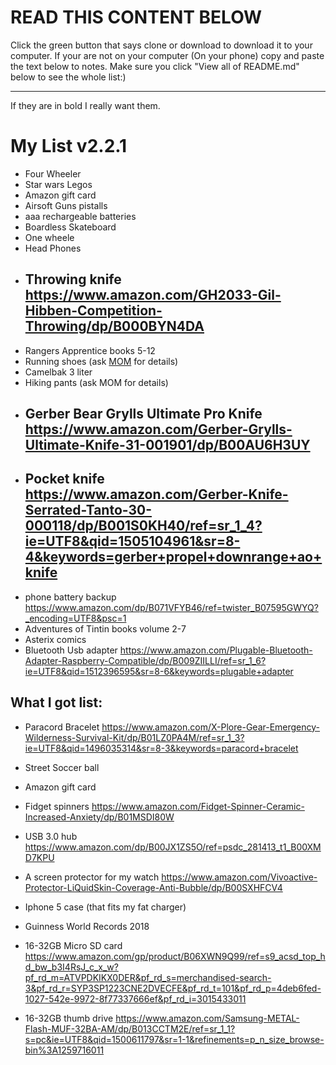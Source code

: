 <h1>READ THIS CONTENT BELOW</h1>                                                                                                          
Click the green button that says clone or download to download it to your computer.
If your are not on your computer (On your phone) copy and paste the text below to notes.
Make sure you click "View all of README.md" below to see the whole list:)
<hr />
If they are in bold I really want them.
<h1>My List v2.2.1</h1>

* Four Wheeler
* Star wars Legos
* Amazon gift card
* Airsoft Guns pistalls
* aaa rechargeable batteries
* Boardless Skateboard
* One wheele
* Head Phones
* ## Throwing knife https://www.amazon.com/GH2033-Gil-Hibben-Competition-Throwing/dp/B000BYN4DA
* Rangers Apprentice books 5-12
* Running shoes (ask <u>MOM</u> for details)
* Camelbak 3 liter
* Hiking pants (ask MOM for details)
* ## Gerber Bear Grylls Ultimate Pro Knife https://www.amazon.com/Gerber-Grylls-Ultimate-Knife-31-001901/dp/B00AU6H3UY
* ## Pocket knife https://www.amazon.com/Gerber-Knife-Serrated-Tanto-30-000118/dp/B001S0KH40/ref=sr_1_4?ie=UTF8&qid=1505104961&sr=8-4&keywords=gerber+propel+downrange+ao+knife
* phone battery backup https://www.amazon.com/dp/B071VFYB46/ref=twister_B07595GWYQ?_encoding=UTF8&psc=1
* Adventures of Tintin books volume 2-7
* Asterix comics
* Bluetooth Usb adapter https://www.amazon.com/Plugable-Bluetooth-Adapter-Raspberry-Compatible/dp/B009ZIILLI/ref=sr_1_6?ie=UTF8&qid=1512396595&sr=8-6&keywords=plugable+adapter


<h2> What I got list:</h2>

* Paracord Bracelet https://www.amazon.com/X-Plore-Gear-Emergency-Wilderness-Survival-Kit/dp/B01LZ0PA4M/ref=sr_1_3?ie=UTF8&qid=1496035314&sr=8-3&keywords=paracord+bracelet

* Street Soccer ball
* Amazon gift card
* Fidget spinners https://www.amazon.com/Fidget-Spinner-Ceramic-Increased-Anxiety/dp/B01MSDI80W
* USB 3.0 hub https://www.amazon.com/dp/B00JX1ZS5O/ref=psdc_281413_t1_B00XMD7KPU
* A screen protector for my watch https://www.amazon.com/Vivoactive-Protector-LiQuidSkin-Coverage-Anti-Bubble/dp/B00SXHFCV4
* Iphone 5 case (that fits my fat charger)
* Guinness World Records 2018
* 16-32GB Micro SD card https://www.amazon.com/gp/product/B06XWN9Q99/ref=s9_acsd_top_hd_bw_b3I4RsJ_c_x_w?pf_rd_m=ATVPDKIKX0DER&pf_rd_s=merchandised-search-3&pf_rd_r=SYP3SP1223CNE2DVECFE&pf_rd_t=101&pf_rd_p=4deb6fed-1027-542e-9972-8f77337666ef&pf_rd_i=3015433011
* 16-32GB thumb drive https://www.amazon.com/Samsung-METAL-Flash-MUF-32BA-AM/dp/B013CCTM2E/ref=sr_1_1?s=pc&ie=UTF8&qid=1500611797&sr=1-1&refinements=p_n_size_browse-bin%3A1259716011
